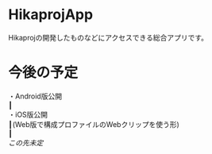 # HikaprojApp
Hikaprojの開発したものなどにアクセスできる総合アプリです。<br>
# 今後の予定<br>
・Android版公開<br>
┃<br>
・iOS版公開<br>
┃(Web版で構成プロファイルのWebクリップを使う形)<br>
┃<br>
*この先未定*<br>
